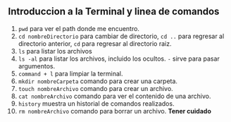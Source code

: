 ## Introduccion a la Terminal y linea de comandos


1. ``pwd`` para ver el path donde me encuentro.
2. ```cd nombreDirectorio``` para cambiar de directorio, ```cd ..``` para regresar al directorio anterior, ```cd``` para regresar al directorio raiz.
3. ```ls``` para listar los archivos
4. ```ls -al``` para listar los archivos, incluido los ocultos. ```-``` sirve para pasar argumentos.
5. ```command + l``` para limpiar la terminal.
6. ```mkdir nombreCarpeta``` comando para crear una carpeta.
7. ```touch nombreArchivo``` comando para crear un archivo.
8. ```cat nombreArchivo``` comando para ver el contenido de una archivo.
9. ```history``` muestra un historial de comandos realizados.
10. ```rm nombreArchivo``` comando para borrar un archivo. **Tener cuidado**
